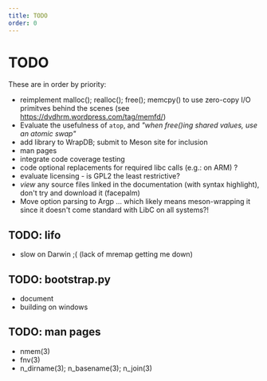 ```yaml
---
title: TODO
order: 0
---
```


# TODO

These are in order by priority:

-	reimplement malloc(); realloc(); free(); memcpy() to use
		zero-copy I/O primitves behind the scenes
		(see <https://dvdhrm.wordpress.com/tag/memfd/>)
-	Evaluate the usefulness of `atop`,
		and *"when free()ing shared values, use an atomic swap"*
-	add library to WrapDB; submit to Meson site for inclusion
-	man pages
-	integrate code coverage testing
-	code optional replacements for required libc calls (e.g.: on ARM) ?
-	evaluate licensing - is GPL2 the least restrictive?
-	*view* any source files linked in the documentation (with syntax highlight),
		don't try and download it (facepalm)
-	Move option parsing to Argp ... which likely means meson-wrapping it
		since it doesn't come standard with LibC on all systems?!

## TODO: lifo

-	slow on Darwin ;(
		(lack of mremap getting me down)

## TODO: bootstrap.py

-	document
-	building on windows

## TODO: man pages

-	nmem(3)
-	fnv(3)
-	n_dirname(3); n_basename(3); n_join(3)
